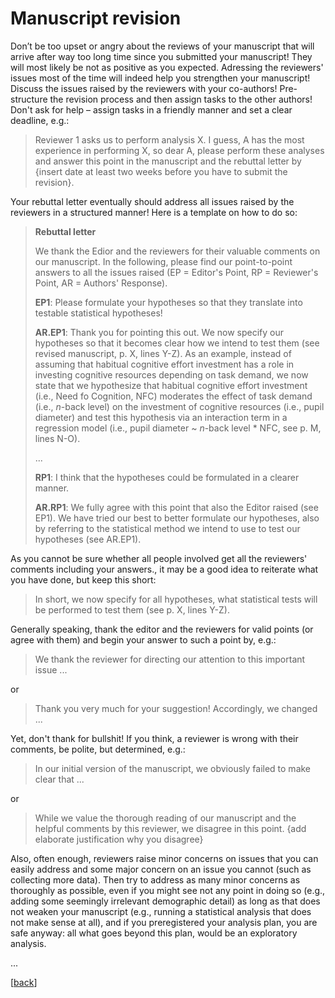 # Manuscript revision

Don’t be too upset or angry about the reviews of your manuscript that will arrive after way too long time since you submitted your manuscript! 
They will most likely be not as positive as you expected.
Adressing the reviewers' issues most of the time will indeed help you strengthen your manuscript!
Discuss the issues raised by the reviewers with your co-authors!
Pre-structure the revision process and then assign tasks to the other authors! Don't ask for help – assign tasks in a friendly manner and set a clear deadline, e.g.:

> Reviewer 1 asks us to perform analysis X. I guess, A has the most experience in performing X, so dear A, please perform these analyses and answer this point in the manuscript and the rebuttal letter by {insert date at least two weeks before you have to submit the revision}.   

Your rebuttal letter eventually should address all issues raised by the reviewers in a structured manner! Here is a template on how to do so:

> **Rebuttal letter**
> 
> We thank the Edior and the reviewers for their valuable comments on our manuscript. In the following, please find our point-to-point answers to all the issues raised (EP = Editor's Point, RP = Reviewer's Point, AR = Authors' Response).
> 
> **EP1**: Please formulate your hypotheses so that they translate into testable statistical hypotheses!
> 
> **AR.EP1**: Thank you for pointing this out. We now specify our hypotheses so that it becomes clear how we intend to test them (see revised manuscript, p. X, lines Y-Z). As an example, instead of assuming that habitual cognitive effort investment has a role in investing cognitive resources depending on task demand, we now state that we hypothesize that habitual cognitive effort investment (i.e., Need fo Cognition, NFC) moderates the effect of task demand (i.e., *n*-back level) on the investment of cognitive resources (i.e., pupil diameter) and test this hypothesis via an interaction term in a regression model (i.e., pupil diameter ~ *n*-back level * NFC, see p. M, lines N-O).
>
> ...
>
> **RP1**: I think that the hypotheses could be formulated in a clearer manner.
>
> **AR.RP1**: We fully agree with this point that also the Editor raised (see EP1). We have tried our best to better formulate our hypotheses, also by referring to the statistical method we intend to use to test our hypotheses (see AR.EP1). 

As you cannot be sure whether all people involved get all the reviewers' comments including your answers., it may be a good idea to reiterate what you have done, but keep this short:

> In short, we now specify for all hypotheses, what statistical tests will be performed to test them (see p. X, lines Y-Z).

Generally speaking, thank the editor and the reviewers for valid points (or agree with them) and begin your answer to such a point by, e.g.: 

> We thank the reviewer for directing our attention to this important issue ...

or

> Thank you very much for your suggestion! Accordingly, we changed ...

Yet, don't thank for bullshit! If you think, a reviewer is wrong with their comments, be polite, but determined, e.g.:

> In our initial version of the manuscript, we obviously failed to make clear that ...

or 

> While we value the thorough reading of our manuscript and the helpful comments by this reviewer, we disagree in this point. {add elaborate justification why you disagree}    

Also, often enough, reviewers raise minor concerns on issues that you can easily address and some major concern on an issue you cannot (such as collecting more data). Then try to address as many minor concerns as thoroughly as possible, even if you might see not any point in doing so (e.g., adding some seemingly irrelevant demographic detail) as long as that does not weaken your manuscript (e.g., running a statistical analysis that does not make sense at all), and if you preregistered your analysis plan, you are safe anyway: all what goes beyond this plan, would be an exploratory analysis.

...

[[back](00_How_to_organize_a_research_project.md#organization-of-this-manual)]

